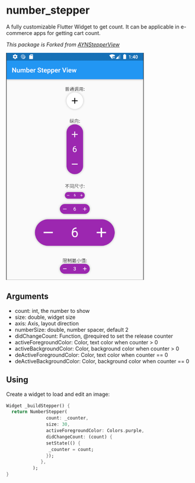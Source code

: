 # number_stepper

A fully customizable Flutter Widget to get count. It can be applicable in e-commerce apps for getting cart count.

*This package is Forked from [AYNStepperView](https://github.com/AnsarAzees/AYNStepperView)*

![Preview](assets/preview.png)


## Arguments
  - count: int, the number to show
  - size: double, widget size
  - axis: Axis, layout direction
  - numberSize: double, number spacer, default 2
  - didChangeCount: Function, @required to set the release counter
  - activeForegroundColor: Color, text color when counter > 0
  - activeBackgroundColor: Color, background color when counter > 0
  - deActiveForegroundColor: Color, text color when counter == 0
  - deActiveBackgroundColor: Color, background color when counter == 0


## Using
Create a widget to load and edit an image:
```dart
Widget _buildStepper() {
  return NumberStepper(
               count: _counter,
               size: 30,
               activeForegroundColor: Colors.purple,
               didChangeCount: (count) {
               setState(() {
                _counter = count;
               });
             },
          );
}


```


